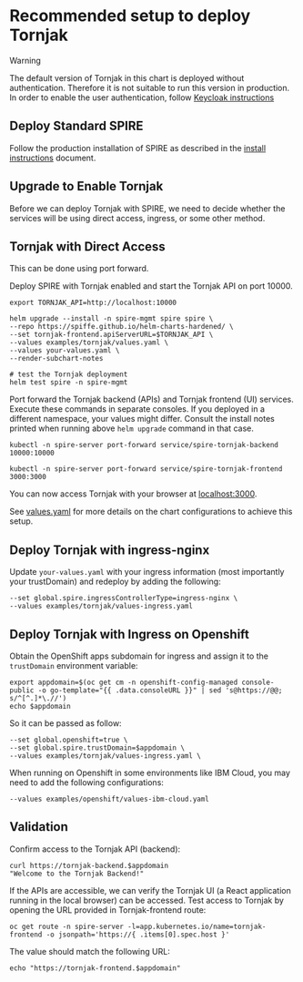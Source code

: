 # Recommended setup to deploy Tornjak

> [!WARNING]
> The default version of Tornjak in this chart is deployed without authentication. Therefore it is not suitable to run this version in production. In order to enable the user authentication,
> follow [Keycloak instructions](keycloak/README.md)

## Deploy Standard SPIRE

Follow the production installation of SPIRE as described in the [install instructions](https://artifacthub.io/packages/helm/spiffe/spire) document.

## Upgrade to Enable Tornjak

Before we can deploy Tornjak with SPIRE, we need to decide whether the services will be using direct access, ingress, or some other method.

## Tornjak with Direct Access

This can be done using port forward.

Deploy SPIRE with Tornjak enabled and start the Tornjak API on port 10000.

```shell
export TORNJAK_API=http://localhost:10000

helm upgrade --install -n spire-mgmt spire spire \
--repo https://spiffe.github.io/helm-charts-hardened/ \
--set tornjak-frontend.apiServerURL=$TORNJAK_API \
--values examples/tornjak/values.yaml \
--values your-values.yaml \
--render-subchart-notes

# test the Tornjak deployment
helm test spire -n spire-mgmt
```

Port forward the Tornjak backend (APIs) and Tornjak frontend (UI) services. Execute these commands in separate consoles.
If you deployed in a different namespace, your values might differ. Consult the install notes printed when running above `helm upgrade` command in that case.

```shell
kubectl -n spire-server port-forward service/spire-tornjak-backend 10000:10000
```

```shell
kubectl -n spire-server port-forward service/spire-tornjak-frontend 3000:3000
```

You can now access Tornjak with your browser at [localhost:3000](http://localhost:3000).

See [values.yaml](./values.yaml) for more details on the chart configurations to achieve this setup.

## Deploy Tornjak with ingress-nginx

Update `your-values.yaml` with your ingress information (most importantly your trustDomain) and redeploy by adding the following:

```shell
--set global.spire.ingressControllerType=ingress-nginx \
--values examples/tornjak/values-ingress.yaml
```

## Deploy Tornjak with Ingress on Openshift

Obtain the OpenShift apps subdomain for ingress and assign it to the `trustDomain` environment variable:

```shell
export appdomain=$(oc get cm -n openshift-config-managed console-public -o go-template="{{ .data.consoleURL }}" | sed 's@https://@@; s/^[^.]*\.//')
echo $appdomain
```

So it can be passed as follow:

```shell
--set global.openshift=true \
--set global.spire.trustDomain=$appdomain \
--values examples/tornjak/values-ingress.yaml \
```

When running on Openshift in some environments like IBM Cloud, you may need to add the following configurations:

```shell
--values examples/openshift/values-ibm-cloud.yaml
```

## Validation

Confirm access to the Tornjak API (backend):

```shell
curl https://tornjak-backend.$appdomain
"Welcome to the Tornjak Backend!"
```

If the APIs are accessible, we can verify the Tornjak UI (a React application running in the local browser) can be accessed.
Test access to Tornjak by opening the URL provided in Tornjak-frontend route:

```shell
oc get route -n spire-server -l=app.kubernetes.io/name=tornjak-frontend -o jsonpath='https://{ .items[0].spec.host }'
```

The value should match the following URL:

```shell
echo "https://tornjak-frontend.$appdomain"
```
